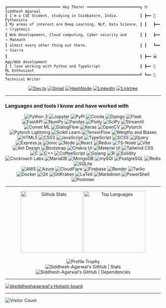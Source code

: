 ```plaintext
╔════════════════════════ Hey There! ════════════════════════╗ 🤓 Siddhesh Agarwal
║ I'm a CSE Student, studying in Coimbatore, India.          ║ ┣━━ 🐍 Pythonista
║ My areas of interest are Deep Learning, NLP, Data Science, ║ ┃   ┣━━ ⭐ Cryptmoji
║ Web Developement, Cloud computing, Cyber security and      ║ ┃   ┣━━ ⭐ Matmath
║ almost every other thing out there.                        ║ ┃   ┗━━ ⭐ Sierra
║                                                            ║ ┣━━ 💻 App/Web development
║ I love working with Python and TypeScript                  ║ ┣━━ 🤖 ML Enthusiast
╚════════════════════════════════════════════════════════════╝ ┗━━ 📘 Technical Writer
```

<!-- ![Typing SVG](https://readme-typing-svg.demolab.com/?duration=4000&&center=true&&lines=I+am+a+Frontend+Developer;I+am+a+Backend+Developer;I+am+a+ML+Engineer;I+am+a+DB+Administrator;I+am+a+DevOps+Engineer;I+am+a+Cloud+Architect) -->

<div align="center">
  <a href="https://dev.to/siddhesh_agarwal" target="_blank"><img alt="Dev.to" src="https://img.shields.io/badge/dev.to-0A0A0A?style=for-the-badge&logo=devdotto&logoColor=white"></a>
  <a href="mailto:siddhesh.agarwal@gmail.com" target="_blank"><img alt="Gmail" src="https://img.shields.io/badge/Gmail-D14836?style=for-the-badge&logo=gmail&logoColor=white"></a>
  <a href="https://siddhesh2003.hashnode.dev/" target="_blank"><img alt="HashNode" src="https://img.shields.io/badge/Hashnode-2962FF?style=for-the-badge&logo=hashnode&logoColor=white"></a>
  <a href="https://www.linkedin.com/in/siddhesh-agarwal/" target="_blank"><img alt="LinkedIn" src="https://img.shields.io/badge/LinkedIn-0077B5?style=for-the-badge&logo=linkedin&logoColor=white"></a>
  <a href="https://linktr.ee/Siddhesh_Agarwal"><img alt="Linktree" src="https://img.shields.io/badge/linktree-39E09B?style=for-the-badge&logo=linktree&logoColor=white"></a>
</div>
<hr>

### Languages and tools I know and have worked with

<div align="center">
  <img alt="Python 3" src="https://img.shields.io/badge/Python-37709F?style=for-the-badge&logo=python&logoColor=white" />
  <img alt="Jupyter" src="https://img.shields.io/badge/Jupyter-F37626.svg?&style=for-the-badge&logo=Jupyter&logoColor=white" />
  <img alt="PyPI" src="https://img.shields.io/badge/pypi-3775A9?style=for-the-badge&logo=pypi&logoColor=white" />
  <img alt="Conda" src="https://img.shields.io/badge/conda-342B029.svg?&style=for-the-badge&logo=anaconda&logoColor=white" />
  <img alt="Django" src="https://img.shields.io/badge/Django-092E20?style=for-the-badge&logo=django&logoColor=white" />
  <img alt="Flask" src="https://img.shields.io/badge/Flask-000000?style=for-the-badge&logo=flask&logoColor=white" />
  <br>
  <img alt="FastAPI" src="https://img.shields.io/badge/fastapi-109989?style=for-the-badge&logo=FASTAPI&logoColor=white" />
  <img alt="NumPy"src="https://img.shields.io/badge/Numpy-777BB4?style=for-the-badge&logo=numpy&logoColor=white" />
  <img alt="Pandas" src="https://img.shields.io/badge/Pandas-2C2D72?style=for-the-badge&logo=pandas&logoColor=white" />
  <img alt="Plotly" src="https://img.shields.io/badge/Plotly-239120?style=for-the-badge&logo=plotly&logoColor=white" />
  <img alt="SciPy" src="https://img.shields.io/badge/SciPy-654FF0?style=for-the-badge&logo=SciPy&logoColor=white" />
  <img alt="Streamlit" src="https://img.shields.io/badge/Streamlit-FF4B4B?style=for-the-badge&logo=Streamlit&logoColor=white" />
  <br>
  <img alt="Comet ML" src="https://custom-icon-badges.herokuapp.com/badge/comet%20ml-262c3e?style=for-the-badge&logo=logo_comet_ml&logoColor=white" />
  <img alt="DialogFlow" src="https://img.shields.io/badge/dialogflow-FF9800?style=for-the-badge&logo=dialogflow&logoColor=white" />
  <img alt="Keras" src="https://img.shields.io/badge/Keras-D00000?style=for-the-badge&logo=Keras&logoColor=white" />
  <img alt="OpenCV" src="https://img.shields.io/badge/OpenCV-27338e?style=for-the-badge&logo=OpenCV&logoColor=white" />
  <img alt="Pytorch" src="https://img.shields.io/badge/PyTorch-EE4C2C?style=for-the-badge&logo=PyTorch&logoColor=white" />
  <img alt="Pytorch Lightning" src="https://img.shields.io/badge/PyTorch Lightning-792EE5?style=for-the-badge&logo=PyTorch Lightning&logoColor=white" />
  <img alt="Scikit Learn" src="https://img.shields.io/badge/scikit_learn-F7931E?style=for-the-badge&logo=scikit-learn&logoColor=white" />
  <img alt="TensorFlow" src="https://img.shields.io/badge/TensorFlow-FF6F00?style=for-the-badge&logo=tensorflow&logoColor=white" />
  <img alt="Weigths and Biases" src="https://img.shields.io/badge/Weights_&_Biases-FFBE00?style=for-the-badge&logo=WeightsAndBiases&logoColor=white" />
  <br>
  <img alt="HTML5" src="https://img.shields.io/badge/HTML5-E34F26?style=for-the-badge&logo=html5&logoColor=white" />
  <img alt="CSS3" src="https://img.shields.io/badge/CSS3-1572B6?style=for-the-badge&logo=css3&logoColor=white" />
  <img alt="JavaScript" src="https://img.shields.io/badge/JavaScript-323330?style=for-the-badge&logo=javascript&logoColor=F7DF1E" />
  <img alt="TypeScript" src="https://img.shields.io/badge/TypeScript-007ACC?style=for-the-badge&logo=typescript&logoColor=white" />
  <img alt="SCSS" src="https://img.shields.io/badge/Sass-CC6699?style=for-the-badge&logo=sass&logoColor=white" />
  <img alt="jQuery" src="https://img.shields.io/badge/jQuery-0769AD?style=for-the-badge&logo=jquery&logoColor=white" />
  <br>
  <img alt="Express.js" src="https://img.shields.io/badge/Express.js-000000?style=for-the-badge&logo=express&logoColor=white" />
  <img alt="Ionic" src="https://img.shields.io/badge/Ionic-3880FF?style=for-the-badge&logo=ionic&logoColor=white" />
  <img alt="Node" src="https://img.shields.io/badge/Node.js-339933?style=for-the-badge&logo=nodedotjs&logoColor=white" />
  <img alt="React" src="https://img.shields.io/badge/React-20232A?style=for-the-badge&logo=react&logoColor=61DAFB" />
  <img alt="Redux" src="https://img.shields.io/badge/Redux-593D88?style=for-the-badge&logo=redux&logoColor=white" />
  <img alt="TS-Node" src="https://img.shields.io/badge/ts--node-3178C6?style=for-the-badge&logo=ts-node&logoColor=white" />
  <img alt="Vite" src="https://img.shields.io/badge/Vite-B73BFE?style=for-the-badge&logo=vite&logoColor=FFD62E" />
  <br>
  <img alt="Ant Design" src="https://img.shields.io/badge/Ant%20Design-1890FF?style=for-the-badge&logo=antdesign&logoColor=white" />
  <img alt="Bootstrap" src="https://img.shields.io/badge/Bootstrap-563D7C?style=for-the-badge&logo=bootstrap&logoColor=white" />
  <img alt="Chakra UI" src="https://img.shields.io/badge/Chakra--UI-319795?style=for-the-badge&logo=chakra-ui&logoColor=white" />
  <img alt="Material UI" src="https://img.shields.io/badge/Material%20UI-007FFF?style=for-the-badge&logo=mui&logoColor=white" />
  <img alt="Tailwind CSS" src="https://img.shields.io/badge/Tailwind_CSS-38B2AC?style=for-the-badge&logo=tailwind-css&logoColor=white" />
<!--   <br> -->
<!--   <img alt="PHP" src="https://img.shields.io/badge/PHP-777BB4?style=for-the-badge&logo=php&logoColor=white" /> -->
<!--   <img alt="Laravel" src="https://img.shields.io/badge/Laravel-FF2D20?style=for-the-badge&logo=laravel&logoColor=white" /> -->
  <br>
  <img alt="C" src="https://img.shields.io/badge/C-00599C?style=for-the-badge&logo=c&logoColor=white" />
  <img alt="C++" src="https://img.shields.io/badge/C%2B%2B-00599C?style=for-the-badge&logo=c%2B%2B&logoColor=white" />
  <img alt="CoffeeScript" src="https://img.shields.io/badge/CoffeeScript-2F2625?style=for-the-badge&logo=CoffeeScript&logoColor=white" />
  <img alt="Golang" src="https://img.shields.io/badge/Go-00ADD8?style=for-the-badge&logo=go&logoColor=white" />
  <img alt="R" src="https://img.shields.io/badge/R-276DC3?style=for-the-badge&logo=r&logoColor=white" />
  <img alt="Solidity" src="https://img.shields.io/badge/Solidity-e6e6e6?style=for-the-badge&logo=solidity&logoColor=black" />
  <br>
  <img alt="Cockroach Labs" src="https://img.shields.io/badge/Cockroach%20Labs-6933FF?style=for-the-badge&logo=Cockroach%20Labs&logoColor=white" />
  <img alt="MariaDB" src="https://img.shields.io/badge/MariaDB-003545?style=for-the-badge&logo=mariadb&logoColor=white" />
  <img alt="MongoDB" src="https://img.shields.io/badge/MongoDB-4EA94B?style=for-the-badge&logo=mongodb&logoColor=white" />
  <img alt="mySQl" src="https://img.shields.io/badge/MySQL-4375cc?&style=for-the-badge&logo=mysql&logoColor=white" />
  <img alt="PostgreSQL" src="https://img.shields.io/badge/PostgreSQL-316192?style=for-the-badge&logo=postgresql&logoColor=white" />
  <img alt="Redis" src="https://img.shields.io/badge/redis-%23DD0031.svg?&style=for-the-badge&logo=redis&logoColor=white" />
  <img alt="SQLite" src="https://img.shields.io/badge/SQLite-07405E?style=for-the-badge&logo=sqlite&logoColor=white" />
  <br>
  <img alt="AWS" src="https://img.shields.io/badge/Amazon_AWS-FF9900?style=for-the-badge&logo=amazonaws&logoColor=white" />
  <img alt="Azure" src="https://img.shields.io/badge/microsoft%20azure-0089D6?style=for-the-badge&logo=microsoft-azure&logoColor=white" />
  <img alt="CloudFlare" src="https://img.shields.io/badge/Cloudflare-F38020?style=for-the-badge&logo=Cloudflare&logoColor=white" />
  <img alt="Firebase" src="https://img.shields.io/badge/firebase-ffca28?style=for-the-badge&logo=firebase&logoColor=black" />
  <img alt="Render" src="https://img.shields.io/badge/Render-46E3B7?style=for-the-badge&logo=render&logoColor=white" />
  <img alt="Twilio" src="https://img.shields.io/badge/Twilio-F22F46?style=for-the-badge&logo=Twilio&logoColor=white" />
  <br>
  <img alt="Docker" src="https://img.shields.io/badge/Docker-2CA5E0?style=for-the-badge&logo=docker&logoColor=white" />
  <img alt="Git" src="https://img.shields.io/badge/Git-f05030?&style=for-the-badge&logo=git&logoColor=white" />
  <img alt="GitKraken" src="https://img.shields.io/badge/GitKraken-179287?style=for-the-badge&logo=GitKraken&logoColor=white" />
  <img alt="LaTeX" src="https://img.shields.io/badge/LaTeX-47A141?style=for-the-badge&logo=LaTeX&logoColor=white" />
  <img alt="Markdown" src="https://img.shields.io/badge/-Markdown-0d1017?style=for-the-badge&logo=Markdown&logoColor=white" />
  <img alt="PowerShell" src="https://img.shields.io/badge/powershell-5391FE?style=for-the-badge&logo=powershell&logoColor=white" />
  <img alt="Postman" src="https://img.shields.io/badge/Postman-FF6C37?style=for-the-badge&logo=Postman&logoColor=white" />
</div>

___

<div align="center">
  <img alt="Github Stats" src="https://github-readme-stats.vercel.app/api?username=Siddhesh-Agarwal&show_icons=true&include_all_commits=true&count_private=true&theme=onedark&bg_color=282c34&hide_border=true&disable_animations=true" height="200" />
  <img alt="Top Languages" src="https://github-readme-stats.vercel.app/api/top-langs/?username=Siddhesh-Agarwal&langs_count=10&layout=compact&theme=onedark&bg_color=282c34&hide_border=true&disable_animations=true" height="200" />
</div>
<br />
<div align="center">
  <img alt="Profile Trophy" src="https://github-profile-trophy.vercel.app/?username=Siddhesh-Agarwal&column=5&theme=onedark&no-frame=true" />
</div>

<div align="center">
  <img alt="Siddhesh-Agarwal's GitHub | Stats" src="https://stats.quine.sh/Siddhesh-Agarwal/github?theme=dark" />
  <img alt="Siddhesh-Agarwal's GitHub | Dependencies" src="https://stats.quine.sh/Siddhesh-Agarwal/dependencies?theme=dark" />
</div>

___

[![@siddheshagarwal's Holopin board](https://holopin.me/siddheshagarwal)](https://holopin.io/@siddheshagarwal)

___

<img alt="Visitor Count" src="https://profile-counter.glitch.me/Siddhesh-Agarwal/count.svg">
